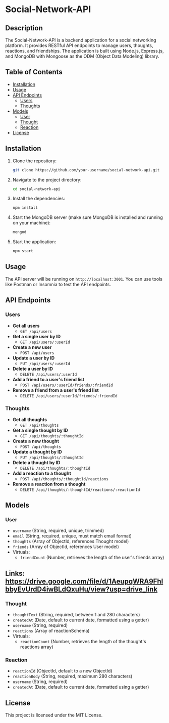 # Social-Network-API

## Description

The Social-Network-API is a backend application for a social networking platform. It provides RESTful API endpoints to manage users, thoughts, reactions, and friendships. The application is built using Node.js, Express.js, and MongoDB with Mongoose as the ODM (Object Data Modeling) library.

## Table of Contents

- [Installation](#installation)
- [Usage](#usage)
- [API Endpoints](#api-endpoints)
  - [Users](#users)
  - [Thoughts](#thoughts)
- [Models](#models)
  - [User](#user)
  - [Thought](#thought)
  - [Reaction](#reaction)
- [License](#license)

## Installation

1. Clone the repository:
    ```sh
    git clone https://github.com/your-username/social-network-api.git
    ```
2. Navigate to the project directory:
    ```sh
    cd social-network-api
    ```
3. Install the dependencies:
    ```sh
    npm install
    ```
4. Start the MongoDB server (make sure MongoDB is installed and running on your machine):
    ```sh
    mongod
    ```
5. Start the application:
    ```sh
    npm start
    ```

## Usage

The API server will be running on `http://localhost:3001`. You can use tools like Postman or Insomnia to test the API endpoints.

## API Endpoints

### Users

- **Get all users**
  - `GET /api/users`
- **Get a single user by ID**
  - `GET /api/users/:userId`
- **Create a new user**
  - `POST /api/users`
- **Update a user by ID**
  - `PUT /api/users/:userId`
- **Delete a user by ID**
  - `DELETE /api/users/:userId`
- **Add a friend to a user's friend list**
  - `POST /api/users/:userId/friends/:friendId`
- **Remove a friend from a user's friend list**
  - `DELETE /api/users/:userId/friends/:friendId`

### Thoughts

- **Get all thoughts**
  - `GET /api/thoughts`
- **Get a single thought by ID**
  - `GET /api/thoughts/:thoughtId`
- **Create a new thought**
  - `POST /api/thoughts`
- **Update a thought by ID**
  - `PUT /api/thoughts/:thoughtId`
- **Delete a thought by ID**
  - `DELETE /api/thoughts/:thoughtId`
- **Add a reaction to a thought**
  - `POST /api/thoughts/:thoughtId/reactions`
- **Remove a reaction from a thought**
  - `DELETE /api/thoughts/:thoughtId/reactions/:reactionId`

## Models

### User

- `username` (String, required, unique, trimmed)
- `email` (String, required, unique, must match email format)
- `thoughts` (Array of ObjectId, references Thought model)
- `friends` (Array of ObjectId, references User model)
- Virtuals:
  - `friendCount` (Number, retrieves the length of the user's friends array)

 ## Links: https://drive.google.com/file/d/1AeupqWRA9FhIbbyEvUrdD4iwBLdQxuHu/view?usp=drive_link

### Thought

- `thoughtText` (String, required, between 1 and 280 characters)
- `createdAt` (Date, default to current date, formatted using a getter)
- `username` (String, required)
- `reactions` (Array of reactionSchema)
- Virtuals:
  - `reactionCount` (Number, retrieves the length of the thought's reactions array)

### Reaction

- `reactionId` (ObjectId, default to a new ObjectId)
- `reactionBody` (String, required, maximum 280 characters)
- `username` (String, required)
- `createdAt` (Date, default to current date, formatted using a getter)

## License

This project is licensed under the MIT License.
